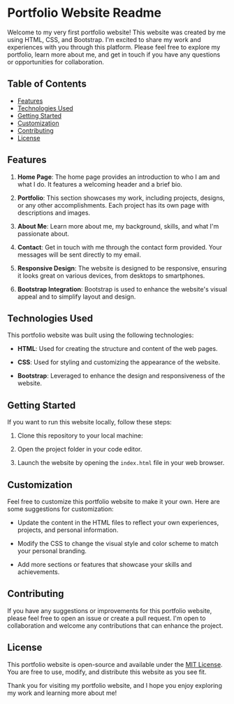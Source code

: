 # Portfolio Website Readme

Welcome to my very first portfolio website! This website was created by me using HTML, CSS, and Bootstrap. I'm excited to share my work and experiences with you through this platform. Please feel free to explore my portfolio, learn more about me, and get in touch if you have any questions or opportunities for collaboration.

## Table of Contents
- [Features](#features)
- [Technologies Used](#technologies-used)
- [Getting Started](#getting-started)
- [Customization](#customization)
- [Contributing](#contributing)
- [License](#license)

## Features

1. **Home Page**: The home page provides an introduction to who I am and what I do. It features a welcoming header and a brief bio.

2. **Portfolio**: This section showcases my work, including projects, designs, or any other accomplishments. Each project has its own page with descriptions and images.

3. **About Me**: Learn more about me, my background, skills, and what I'm passionate about.

4. **Contact**: Get in touch with me through the contact form provided. Your messages will be sent directly to my email.

5. **Responsive Design**: The website is designed to be responsive, ensuring it looks great on various devices, from desktops to smartphones.

6. **Bootstrap Integration**: Bootstrap is used to enhance the website's visual appeal and to simplify layout and design.

## Technologies Used

This portfolio website was built using the following technologies:

- **HTML**: Used for creating the structure and content of the web pages.

- **CSS**: Used for styling and customizing the appearance of the website.

- **Bootstrap**: Leveraged to enhance the design and responsiveness of the website.

## Getting Started

If you want to run this website locally, follow these steps:

1. Clone this repository to your local machine:

2. Open the project folder in your code editor.

3. Launch the website by opening the `index.html` file in your web browser.

## Customization

Feel free to customize this portfolio website to make it your own. Here are some suggestions for customization:

- Update the content in the HTML files to reflect your own experiences, projects, and personal information.

- Modify the CSS to change the visual style and color scheme to match your personal branding.

- Add more sections or features that showcase your skills and achievements.

## Contributing

If you have any suggestions or improvements for this portfolio website, please feel free to open an issue or create a pull request. I'm open to collaboration and welcome any contributions that can enhance the project.

## License

This portfolio website is open-source and available under the [MIT License](LICENSE). You are free to use, modify, and distribute this website as you see fit.

Thank you for visiting my portfolio website, and I hope you enjoy exploring my work and learning more about me!

